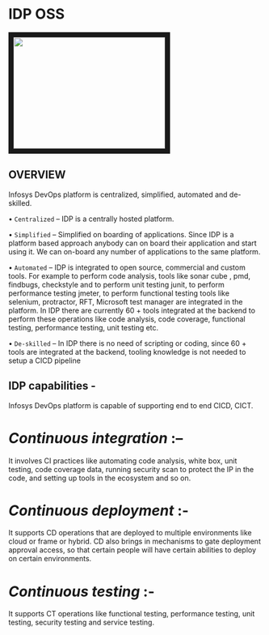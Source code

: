 
# IDP OSS
<a href="https://asciinema.org/a/42383"><img src="https://asciinema.org/a/42383.png" width="300" height="220" border="10"/></a>


## OVERVIEW

Infosys DevOps platform is centralized, simplified, automated and de-skilled. 

•	`Centralized` – IDP is a centrally hosted platform. 

•	`Simplified` – Simplified on boarding of applications. Since IDP is a platform based approach anybody can on board their application and start using it. We can on-board any number of applications to the same platform.  

•	`Automated` – IDP is integrated to open source, commercial and custom tools. For example to perform code analysis, tools like sonar cube , pmd, findbugs, checkstyle and to perform unit testing junit, to perform performance testing jmeter, to perform functional testing tools like selenium, protractor, RFT, Microsoft test manager  are integrated in the platform. In IDP there are currently 60 + tools integrated at the backend to perform these operations like code analysis, code coverage, functional testing, performance testing, unit testing etc.

•	`De-skilled` – In IDP there is no need of scripting or coding, since 60 + tools are integrated at the backend, tooling knowledge is not needed to setup a CICD pipeline

## IDP capabilities - 
Infosys DevOps platform is capable of supporting end to end CICD, CICT. 

# *Continuous integration* :– 
It involves CI practices like automating code analysis, white box, unit testing, code coverage data, running security scan to protect the IP in the code, and setting up tools in the ecosystem and so on. 

# *Continuous deployment* :- 
It supports CD operations that are deployed to multiple environments like cloud or frame or hybrid. CD also brings in mechanisms to gate deployment approval access, so that certain people will have certain abilities to deploy on certain environments.  

# *Continuous testing* :-
It supports CT operations like functional testing, performance testing, unit testing, security testing and service testing. 




